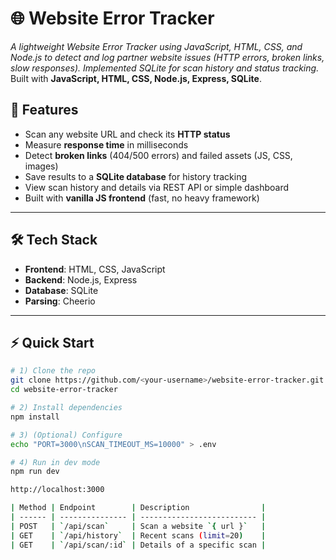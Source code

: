 # 🌐 Website Error Tracker  

*A lightweight Website Error Tracker using JavaScript, HTML, CSS, and Node.js to detect and log partner website issues (HTTP errors, broken links, slow responses). Implemented SQLite for scan history and status tracking.*
Built with **JavaScript, HTML, CSS, Node.js, Express, SQLite**.  


## 🚀 Features  
-  Scan any website URL and check its **HTTP status**  
-  Measure **response time** in milliseconds  
-  Detect **broken links** (404/500 errors) and failed assets (JS, CSS, images)  
-  Save results to a **SQLite database** for history tracking  
-  View scan history and details via REST API or simple dashboard  
-  Built with **vanilla JS frontend** (fast, no heavy framework)  

---

## 🛠️ Tech Stack  
- **Frontend**: HTML, CSS, JavaScript  
- **Backend**: Node.js, Express  
- **Database**: SQLite  
- **Parsing**: Cheerio  

---
## ⚡ Quick Start  

```bash
# 1) Clone the repo
git clone https://github.com/<your-username>/website-error-tracker.git
cd website-error-tracker

# 2) Install dependencies
npm install

# 3) (Optional) Configure
echo "PORT=3000\nSCAN_TIMEOUT_MS=10000" > .env

# 4) Run in dev mode
npm run dev

http://localhost:3000

| Method | Endpoint        | Description                |
| ------ | --------------- | -------------------------- |
| POST   | `/api/scan`     | Scan a website `{ url }`   |
| GET    | `/api/history`  | Recent scans (limit=20)    |
| GET    | `/api/scan/:id` | Details of a specific scan |

